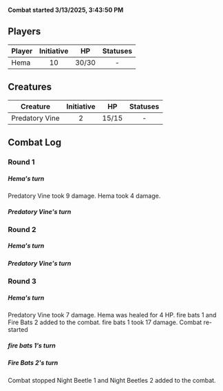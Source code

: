**Combat started 3/13/2025, 3:43:50 PM**


## Players
| Player | Initiative | HP | Statuses |
| --- | :-: | :-: | :-: |
| Hema | 10 | 30/30 | - |
## Creatures
| Creature | Initiative  | HP | Statuses |
| --- | :-: | :-: | :-: |
| Predatory Vine | 2 | 15/15 | - |


## Combat Log

### Round 1

##### Hema's turn
Predatory Vine took 9 damage.
Hema took 4 damage.
##### Predatory Vine's turn
### Round 2
##### Hema's turn
##### Predatory Vine's turn
### Round 3
##### Hema's turn
Predatory Vine took 7 damage.
Hema was healed for 4 HP.
fire bats 1 and Fire Bats 2 added to the combat.
fire bats 1 took 17 damage.
Combat re-started
##### fire bats 1's turn
##### Fire Bats 2's turn
Combat stopped
Night Beetle 1 and Night Beetles 2 added to the combat.
